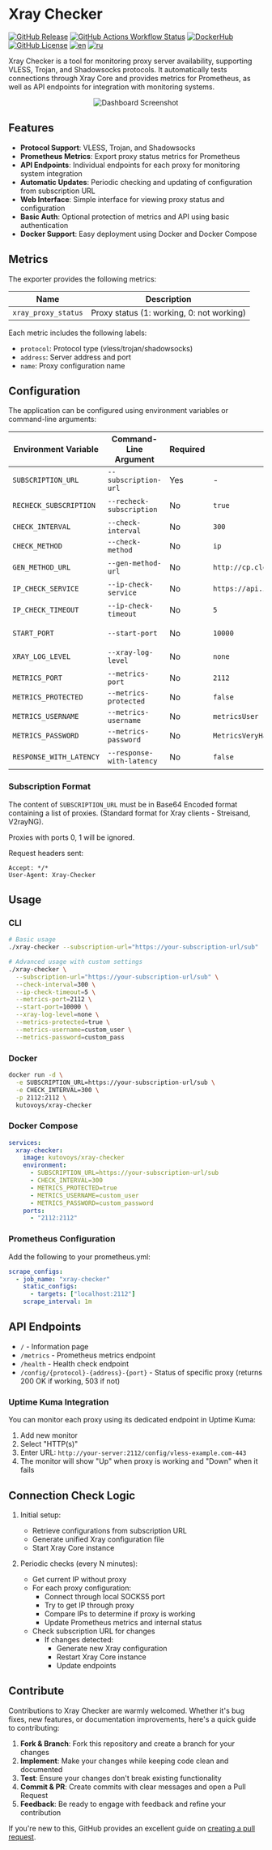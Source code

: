 # Xray Checker

[![GitHub Release](https://img.shields.io/github/v/release/kutovoys/xray-checker?style=flat&color=blue)](https://github.com/kutovoys/xray-checker/releases/latest)
[![GitHub Actions Workflow Status](https://img.shields.io/github/actions/workflow/status/kutovoys/xray-checker/build-publish.yml)](https://github.com/kutovoys/xray-checker/actions/workflows/build-publish.yml)
[![DockerHub](https://img.shields.io/badge/DockerHub-kutovoys%2Fxray--checker-blue)](https://hub.docker.com/r/kutovoys/xray-checker/)
[![GitHub License](https://img.shields.io/github/license/kutovoys/xray-checker?color=greeen)](https://github.com/kutovoys/xray-checker/blob/main/LICENSE)
[![en](https://img.shields.io/badge/lang-en-red)](https://github.com/kutovoys/xray-checker/blob/main/README.md)
[![ru](https://img.shields.io/badge/lang-ru-blue)](https://github.com/kutovoys/xray-checker/blob/main/README_RU.md)

Xray Checker is a tool for monitoring proxy server availability, supporting VLESS, Trojan, and Shadowsocks protocols. It automatically tests connections through Xray Core and provides metrics for Prometheus, as well as API endpoints for integration with monitoring systems.

<div align="center">
  <img src="images/xray-checker.png" alt="Dashboard Screenshot">
</div>

## Features

- **Protocol Support**: VLESS, Trojan, and Shadowsocks
- **Prometheus Metrics**: Export proxy status metrics for Prometheus
- **API Endpoints**: Individual endpoints for each proxy for monitoring system integration
- **Automatic Updates**: Periodic checking and updating of configuration from subscription URL
- **Web Interface**: Simple interface for viewing proxy status and configuration
- **Basic Auth**: Optional protection of metrics and API using basic authentication
- **Docker Support**: Easy deployment using Docker and Docker Compose

## Metrics

The exporter provides the following metrics:

| Name                | Description                               |
| ------------------- | ----------------------------------------- |
| `xray_proxy_status` | Proxy status (1: working, 0: not working) |

Each metric includes the following labels:

- `protocol`: Protocol type (vless/trojan/shadowsocks)
- `address`: Server address and port
- `name`: Proxy configuration name

## Configuration

The application can be configured using environment variables or command-line arguments:

| Environment Variable    | Command-Line Argument     | Required | Default                                 | Description                                        |
| ----------------------- | ------------------------- | -------- | --------------------------------------- | -------------------------------------------------- |
| `SUBSCRIPTION_URL`      | `--subscription-url`      | Yes      | -                                       | Subscription URL for obtaining configurations      |
| `RECHECK_SUBSCRIPTION`  | `--recheck-subscription`  | No       | `true`                                  | Recheck subscription on each check                 |
| `CHECK_INTERVAL`        | `--check-interval`        | No       | `300`                                   | Check interval in seconds                          |
| `CHECK_METHOD`          | `--check-method`          | No       | `ip`                                    | Check method (ip/gen)                              |
| `GEN_METHOD_URL`        | `--gen-method-url`        | No       | `http://cp.cloudflare.com/generate_204` | URL for generating 204 status for check method gen |
| `IP_CHECK_SERVICE`      | `--ip-check-service`      | No       | `https://api.ipify.org?format=text`     | IP check service (ip/gen)                          |
| `IP_CHECK_TIMEOUT`      | `--ip-check-timeout`      | No       | `5`                                     | Timeout for IP checking in seconds                 |
| `START_PORT`            | `--start-port`            | No       | `10000`                                 | Starting port for proxy configurations             |
| `XRAY_LOG_LEVEL`        | `--xray-log-level`        | No       | `none`                                  | Xray logging level (debug/info/warning/error/none) |
| `METRICS_PORT`          | `--metrics-port`          | No       | `2112`                                  | Port for metrics                                   |
| `METRICS_PROTECTED`     | `--metrics-protected`     | No       | `false`                                 | Protect metrics with Basic Auth                    |
| `METRICS_USERNAME`      | `--metrics-username`      | No       | `metricsUser`                           | Username for Basic Auth                            |
| `METRICS_PASSWORD`      | `--metrics-password`      | No       | `MetricsVeryHardPassword`               | Password for Basic Auth                            |
| `RESPONSE_WITH_LATENCY` | `--response-with-latency` | No       | `false`                                 | Add latency to the response for check method gen   |

### Subscription Format

The content of `SUBSCRIPTION_URL` must be in Base64 Encoded format containing a list of proxies. (Standard format for Xray clients - Streisand, V2rayNG).

Proxies with ports 0, 1 will be ignored.

Request headers sent:

```
Accept: */*
User-Agent: Xray-Checker
```

## Usage

### CLI

```bash
# Basic usage
./xray-checker --subscription-url="https://your-subscription-url/sub"
```

```bash
# Advanced usage with custom settings
./xray-checker \
  --subscription-url="https://your-subscription-url/sub" \
  --check-interval=300 \
  --ip-check-timeout=5 \
  --metrics-port=2112 \
  --start-port=10000 \
  --xray-log-level=none \
  --metrics-protected=true \
  --metrics-username=custom_user \
  --metrics-password=custom_pass
```

### Docker

```bash
docker run -d \
  -e SUBSCRIPTION_URL=https://your-subscription-url/sub \
  -e CHECK_INTERVAL=300 \
  -p 2112:2112 \
  kutovoys/xray-checker
```

### Docker Compose

```yaml
services:
  xray-checker:
    image: kutovoys/xray-checker
    environment:
      - SUBSCRIPTION_URL=https://your-subscription-url/sub
      - CHECK_INTERVAL=300
      - METRICS_PROTECTED=true
      - METRICS_USERNAME=custom_user
      - METRICS_PASSWORD=custom_password
    ports:
      - "2112:2112"
```

### Prometheus Configuration

Add the following to your prometheus.yml:

```yaml
scrape_configs:
  - job_name: "xray-checker"
    static_configs:
      - targets: ["localhost:2112"]
    scrape_interval: 1m
```

## API Endpoints

- `/` - Information page
- `/metrics` - Prometheus metrics endpoint
- `/health` - Health check endpoint
- `/config/{protocol}-{address}-{port}` - Status of specific proxy (returns 200 OK if working, 503 if not)

### Uptime Kuma Integration

You can monitor each proxy using its dedicated endpoint in Uptime Kuma:

1. Add new monitor
2. Select "HTTP(s)"
3. Enter URL: `http://your-server:2112/config/vless-example.com-443`
4. The monitor will show "Up" when proxy is working and "Down" when it fails

## Connection Check Logic

1. Initial setup:

   - Retrieve configurations from subscription URL
   - Generate unified Xray configuration file
   - Start Xray Core instance

2. Periodic checks (every N minutes):
   - Get current IP without proxy
   - For each proxy configuration:
     - Connect through local SOCKS5 port
     - Try to get IP through proxy
     - Compare IPs to determine if proxy is working
     - Update Prometheus metrics and internal status
   - Check subscription URL for changes
     - If changes detected:
       - Generate new Xray configuration
       - Restart Xray Core instance
       - Update endpoints

## Contribute

Contributions to Xray Checker are warmly welcomed. Whether it's bug fixes, new features, or documentation improvements, here's a quick guide to contributing:

1. **Fork & Branch**: Fork this repository and create a branch for your changes
2. **Implement**: Make your changes while keeping code clean and documented
3. **Test**: Ensure your changes don't break existing functionality
4. **Commit & PR**: Create commits with clear messages and open a Pull Request
5. **Feedback**: Be ready to engage with feedback and refine your contribution

If you're new to this, GitHub provides an excellent guide on [creating a pull request](https://docs.github.com/en/github/collaborating-with-issues-and-pull-requests/creating-a-pull-request).
